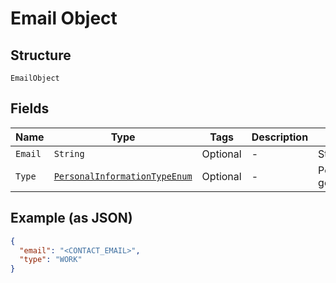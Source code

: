 
# Email Object

## Structure

`EmailObject`

## Fields

| Name | Type | Tags | Description | Getter | Setter |
|  --- | --- | --- | --- | --- | --- |
| `Email` | `String` | Optional | - | String getEmail() | setEmail(String email) |
| `Type` | [`PersonalInformationTypeEnum`](../../doc/models/personal-information-type-enum.md) | Optional | - | PersonalInformationTypeEnum getType() | setType(PersonalInformationTypeEnum type) |

## Example (as JSON)

```json
{
  "email": "<CONTACT_EMAIL>",
  "type": "WORK"
}
```

